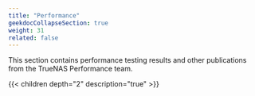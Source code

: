 ```yaml
---
title: "Performance"
geekdocCollapseSection: true
weight: 31
related: false
---
```


This section contains performance testing results and other publications from the TrueNAS Performance team.

{{< children depth="2" description="true" >}}
